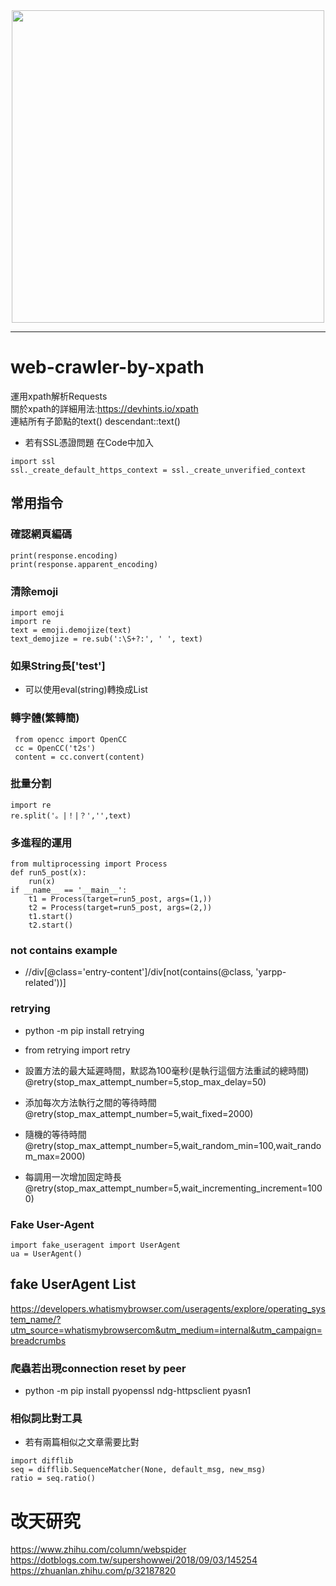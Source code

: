 <div align=center><img src="https://upload.wikimedia.org/wikipedia/commons/a/aa/Requests_Python_Logo.png" height=500px; width=500px;></div>  
 
--------------------------------------------------

<div align=left></div>  

# web-crawler-by-xpath
運用xpath解析Requests  
關於xpath的詳細用法:https://devhints.io/xpath  
連結所有子節點的text()   descendant::text()  
- 若有SSL憑證問題
在Code中加入
```
import ssl
ssl._create_default_https_context = ssl._create_unverified_context
```
## 常用指令  
### 確認網頁編碼  
```
print(response.encoding)  
print(response.apparent_encoding)  
```
### 清除emoji  
```
import emoji
import re
text = emoji.demojize(text)  
text_demojize = re.sub(':\S+?:', ' ', text)
```
### 如果String長['test']  
- 可以使用eval(string)轉換成List  

### 轉字體(繁轉簡)
``` 
 from opencc import OpenCC  
 cc = OpenCC('t2s')  
 content = cc.convert(content) 
 ```  

### 批量分割
``` 
import re  
re.split('。|！|？','',text) 
```

### 多進程的運用  
``` 
from multiprocessing import Process  
def run5_post(x):  
    run(x)
if __name__ == '__main__':      
    t1 = Process(target=run5_post, args=(1,))  
    t2 = Process(target=run5_post, args=(2,))  
    t1.start()  
    t2.start()  
```
### not contains example  
- //div[@class='entry-content']/div[not(contains(@class, 'yarpp-related'))]

### retrying 
- python -m pip install retrying
- from retrying import retry 

- 設置方法的最大延遲時間，默認為100毫秒(是執行這個方法重試的總時間)
@retry(stop_max_attempt_number=5,stop_max_delay=50)  
- 添加每次方法執行之間的等待時間  
@retry(stop_max_attempt_number=5,wait_fixed=2000)  
- 隨機的等待時間  
@retry(stop_max_attempt_number=5,wait_random_min=100,wait_random_max=2000)  
- 每調用一次增加固定時長  
@retry(stop_max_attempt_number=5,wait_incrementing_increment=1000)  

### Fake User-Agent  
```
import fake_useragent import UserAgent  
ua = UserAgent()  
```
**fake UserAgent List**  
-------------------------------
https://developers.whatismybrowser.com/useragents/explore/operating_system_name/?utm_source=whatismybrowsercom&utm_medium=internal&utm_campaign=breadcrumbs  

### 爬蟲若出現connection reset by peer  
- python -m pip install pyopenssl ndg-httpsclient pyasn1
  
### 相似詞比對工具  
- 若有兩篇相似之文章需要比對  
```
import difflib
seq = difflib.SequenceMatcher(None, default_msg, new_msg)
ratio = seq.ratio()
```
  
# 改天研究  
https://www.zhihu.com/column/webspider  
https://dotblogs.com.tw/supershowwei/2018/09/03/145254  
https://zhuanlan.zhihu.com/p/32187820  


